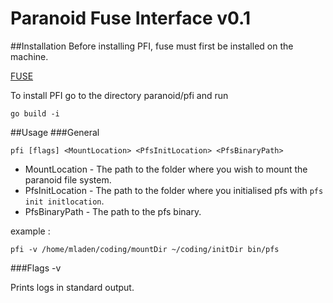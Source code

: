 Paranoid Fuse Interface v0.1
=============================
##Installation
Before installing PFI, fuse must first be installed on the machine.

[FUSE](http://fuse.sourceforge.net/)

To install PFI go to the directory paranoid/pfi and run
```
go build -i
```
##Usage
###General
```
pfi [flags] <MountLocation> <PfsInitLocation> <PfsBinaryPath>
```

* MountLocation - The path to the folder where you wish to mount the paranoid file system.
* PfsInitLocation - The path to the folder where you initialised pfs with `pfs init initlocation`.
* PfsBinaryPath - The path to the pfs binary.

example :
```
pfi -v /home/mladen/coding/mountDir ~/coding/initDir bin/pfs
```

###Flags
-v

Prints logs in standard output.
